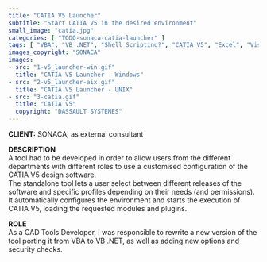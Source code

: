 ```yaml
---
title: "CATIA V5 Launcher"
subtitle: "Start CATIA V5 in the desired environment"
small_image: "catia.jpg"
categories: [ "TODO-sonaca-catia-launcher" ]
tags: [ "VBA", "VB .NET", "Shell Scripting?", "CATIA V5", "Excel", "Visual Studio", "Windows", "UNIX" ]
images_copyright: "SONACA"
images:
- src: "1-v5_launcher-win.gif"
  title: "CATIA V5 Launcher - Windows"
- src: "2-v5_launcher-aix.gif"
  title: "CATIA V5 Launcher - UNIX"
- src: "3-catia.gif"
  title: "CATIA V5"
  copyright: "DASSAULT SYSTEMES"
---
```


<b>CLIENT:</b> SONACA, as external consultant<br>

<b>DESCRIPTION</b><br>
A tool had to be developed in order to allow users from the different departments with different roles to use a customised configuration of the CATIA V5 design software.<br>
The standalone tool lets a user select between different releases of the software and specific profiles depending on their needs (and permissions). It automatically configures the environment and starts the execution of CATIA V5, loading the requested modules and plugins.<br>

<b>ROLE</b><br>
As a CAD Tools Developer, I was responsible to rewrite a new version of the tool porting it from VBA to VB .NET, as well as adding new options and security checks.<br>
